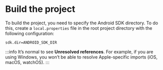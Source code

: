 # Build the project

To build the project, you need to specify the Android SDK directory. To do this, create a `local.properties` 
file in the root project directory with the following configuration:

```
sdk.dir=ANDROID_SDK_DIR
```

:::info
It’s normal to see **Unresolved references**. For example, if you are using Windows, you won’t be able to resolve 
Apple-specific imports (iOS, macOS, watchOS).
:::

